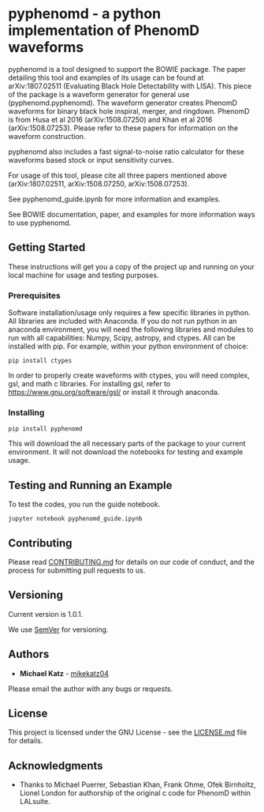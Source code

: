 # pyphenomd - a python implementation of PhenomD waveforms


pyphenomd is a tool designed to support the BOWIE package. The paper detailing this tool and examples of its usage can be found at arXiv:1807.02511 (Evaluating Black Hole Detectability with LISA).  This piece of the package is a waveform generator for general use (pyphenomd.pyphenomd). The waveform generator creates PhenomD waveforms for binary black hole inspiral, merger, and ringdown. PhenomD is from Husa et al 2016 (arXiv:1508.07250) and Khan et al 2016 (arXiv:1508.07253). Please refer to these papers for information on the waveform construction.

pyphenomd also includes a fast signal-to-noise ratio calculator for these waveforms based stock or input sensitivity curves. 

For usage of this tool, please cite all three papers mentioned above (arXiv:1807.02511, arXiv:1508.07250, arXiv:1508.07253).

See pyphenomd_guide.ipynb for more information and examples. 

See BOWIE documentation, paper, and examples for more information ways to use pyphenomd. 

## Getting Started

These instructions will get you a copy of the project up and running on your local machine for usage and testing purposes.

### Prerequisites

Software installation/usage only requires a few specific libraries in python. All libraries are included with Anaconda. If you do not run python in an anaconda environment, you  will need the following libraries and modules to run with all capabilities: Numpy, Scipy, astropy, and ctypes. All can be installed with pip. For example, within your python environment of choice:

```
pip install ctypes
```
In order to properly create waveforms with ctypes, you will need complex, gsl, and math c libraries. For installing gsl, refer to https://www.gnu.org/software/gsl/ or install it through anaconda. 


### Installing

```
pip install pyphenomd
```
This will download the all necessary parts of the package to your current environment. It will not download the notebooks for testing and example usage.



## Testing and Running an Example

To test the codes, you run the guide notebook. 

```
jupyter notebook pyphenomd_guide.ipynb
```

## Contributing

Please read [CONTRIBUTING.md](https://gist.github.com/PurpleBooth/b24679402957c63ec426) for details on our code of conduct, and the process for submitting pull requests to us.

## Versioning

Current version is 1.0.1.

We use [SemVer](http://semver.org/) for versioning.

## Authors

* **Michael Katz** - [mikekatz04](https://github.com/mikekatz04/)

Please email the author with any bugs or requests. 

## License

This project is licensed under the GNU License - see the [LICENSE.md](LICENSE.md) file for details.

## Acknowledgments

* Thanks to Michael Puerrer, Sebastian Khan, Frank Ohme, Ofek Birnholtz, Lionel London for authorship of the original c code for PhenomD within LALsuite. 

